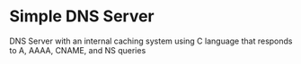 # Simple DNS Server
DNS Server with an internal caching system using C language that responds to A, AAAA, CNAME, and NS queries
